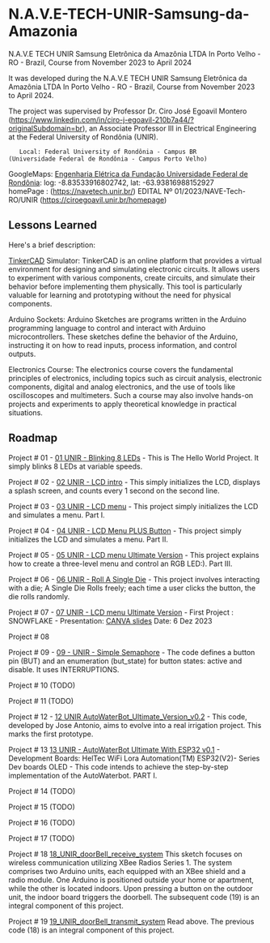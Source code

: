 
# N.A.V.E-TECH-UNIR-Samsung-da-Amazonia


N.A.V.E TECH UNIR Samsung Eletrônica da Amazônia LTDA
In Porto Velho - RO - Brazil, Course from November 2023 to April 2024

It was developed during the N.A.V.E TECH UNIR Samsung Eletrônica da Amazônia LTDA
      In Porto Velho - RO - Brazil, Course from November 2023 to April 2024. 
     
The project was supervised by Professor Dr. Ciro José Egoavil Montero (https://www.linkedin.com/in/ciro-j-egoavil-210b7a44/?originalSubdomain=br), 
      an Associate Professor III in Electrical Engineering at the Federal University of Rondônia (UNIR).

       Local: Federal University of Rondônia - Campus BR
    (Universidade Federal de Rondônia - Campus Porto Velho)
     
GoogleMaps: [Engenharia Elétrica da Fundação Universidade Federal de Rondônia](https://www.google.com/maps/place/Federal+University+of+Rond%C3%B4nia+-+Campus+BR/@-8.8355618,-63.9389209,17z/data=!3m1!4b1!4m6!3m5!1s0x92325e0bbe3744f3:0x63a140cb3a09ac24!8m2!3d-8.8355618!4d-63.9389209!16s%2Fg%2F1ptvt8tv6?entry=ttu):
      log: -8.83533916802742, lat: -63.93816988152927      
   homePage : (https://navetech.unir.br/)  EDITAL Nº 01/2023/NAVE-Tech-RO/UNIR
                 (https://ciroegoavil.unir.br/homepage) 


## Lessons Learned
Here's a brief description:

[TinkerCAD](https://www.tinkercad.com/) Simulator:
TinkerCAD is an online platform that provides a virtual environment for designing and simulating electronic circuits. It allows users to experiment with various components, create circuits, and simulate their behavior before implementing them physically. This tool is particularly valuable for learning and prototyping without the need for physical components.

Arduino Sockets:
Arduino Sketches are programs written in the Arduino programming language to control and interact with Arduino microcontrollers. These sketches define the behavior of the Arduino, instructing it on how to read inputs, process information, and control outputs.

Electronics Course:
The electronics course covers the fundamental principles of electronics, including topics such as circuit analysis, electronic components, digital and analog electronics, and the use of tools like oscilloscopes and multimeters. Such a course may also involve hands-on projects and experiments to apply theoretical knowledge in practical situations.


## Roadmap

Project # 01 - [01 UNIR - Blinking 8 LEDs](https://www.tinkercad.com/things/fYhatzkBG4p-01-unir-blinking-8-leds) - This is The Hello World Project. It simply blinks 8 LEDs at variable speeds.

Project # 02 - [02 UNIR - LCD intro](https://www.tinkercad.com/things/iMBcjtxUw8Y-02-unir-lcd-intro) - This simply initializes the LCD, displays a splash screen, and counts every 1 second on the second line.

Project # 03 - [03 UNIR - LCD menu](https://www.tinkercad.com/things/aNrWzjOpfV9-03-unir-lcd-menu-) - This project simply initializes the LCD and simulates a menu. Part I.


Project # 04 - [04 UNIR - LCD Menu PLUS Button](https://www.tinkercad.com/things/hCIPRuBCSEj-04-unir-lcd-menu-plus-button-) -  This project simply initializes the LCD and simulates a menu.  Part II.

Project # 05 - [05 UNIR - LCD menu Ultimate Version](https://www.tinkercad.com/things/gL5unE1WIcH-05-unir-lcd-menu-ultimate-version) - This project explains how to create a three-level menu and control an RGB LED:). Part III.

Project # 06 - [06 UNIR - Roll A Single Die](https://www.tinkercad.com/things/0fnAGGkzqpq-06-unir-roll-a-single-die) - This project involves interacting with a die; A Single Die Rolls freely;  each time a user clicks the button, the die rolls randomly.
 
Project # 07 - [07 UNIR - LCD menu Ultimate Version](https://www.tinkercad.com/things/kl6VqxzIb4Z-07-unir-lcd-menu-ultimate-version) -  First Project : SNOWFLAKE - Presentation: [CANVA slides](https://www.canva.com/design/DAF1mXAJyeE/Iv0X65QcByHk04a267UFZA/edit?utm_content=DAF1mXAJyeE&utm_campaign=designshare&utm_medium=link2&utm_source=sharebutton)
   Date:   6 Dez 2023 

Project # 08

Project # 09 - [09 - UNIR - Simple Semaphore](https://www.tinkercad.com/things/7fPh07cRnWQ-09-unir-simple-semaphore) - The code defines a button pin (BUT) and an enumeration (but_state) for button states: active and disable. It uses INTERRUPTIONS.
	 

Project # 10 (TODO)

Project # 11 (TODO)

Project # 12 - [12 UNIR AutoWaterBot_Ultimate_Version_v0.2](https://www.tinkercad.com/things/ehEDYXSSMlV-12-unir-autowaterbotultimateversionv02) - 
This code, developed by Jose Antonio, aims to evolve into a real irrigation project. This marks the first prototype.

Project # 13 [13 UNIR - AutoWaterBot Ultimate With ESP32 v0.1](https://www.tinkercad.com/things/ehEDYXSSMlV-12-unir-autowaterbotultimateversionv02) - Development Boards: HelTec WiFi Lora Automation(TM) ESP32(V2)- Series Dev boards OLED - This code intends to achieve the step-by-step implementation of the AutoWaterbot. PART I.

Project # 14 (TODO)

Project # 15 (TODO)

Project # 16 (TODO)

Project # 17 (TODO)

Project # 18 [18_UNIR_doorBell_receive_system](UNIR_SAMSUNG/navetech.unir.br/18_UNIR_doorBell_receive_system.ino/) This sketch focuses on wireless communication utilizing XBee Radios Series 1. 
      The system comprises two Arduino units, each equipped with an XBee shield and a radio module. 
      One Arduino is positioned outside your home or apartment, while the other is located indoors. 
      Upon pressing a button on the outdoor unit, the indoor board triggers the doorbell. 
      The subsequent code (19) is an integral component of this project.

Project # 19 [19_UNIR_doorBell_transmit_system](UNIR_SAMSUNG/navetech.unir.br/19_UNIR_doorBell_transmit_system.ino/) Read above. The previous code (18) is an integral component of this project.

